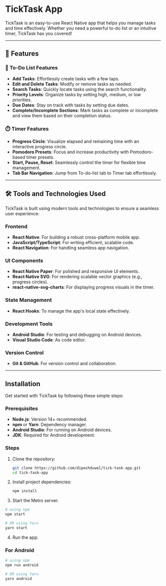 # TickTask App  

TickTask is an easy-to-use React Native app that helps you manage tasks and time effectively. Whether you need a powerful to-do list or an intuitive timer, TickTask has you covered!  

---

## 🚀 Features  

### 📝 To-Do List Features   
- **Add Tasks**: Effortlessly create tasks with a few taps.  
- **Edit and Delete Tasks**: Modify or remove tasks as needed.  
- **Search Tasks**: Quickly locate tasks using the search functionality.  
- **Priority Levels**: Organize tasks by setting high, medium, or low priorities.  
- **Due Dates**: Stay on track with tasks by setting due dates.  
- **Complete/Incomplete Sections**: Mark tasks as complete or incomplete and view them based on their completion status.

### ⏱️ Timer Features  
- **Progress Circle**: Visualize elapsed and remaining time with an interactive progress circle.  
- **Pomodoro Presets**: Focus and increase productivity with Pomodoro-based timer presets.  
- **Start, Pause, Reset**: Seamlessly control the timer for flexible time management.  
- **Tab Bar Navigation**: Jump from To-do-list tab to Timer tab effortlessly. 

---

## 🛠️ Tools and Technologies Used  
TickTask is built using modern tools and technologies to ensure a seamless user experience:

### **Frontend**  
- **React Native**: For building a robust cross-platform mobile app.  
- **JavaScript/TypeScript**: For writing efficient, scalable code.  
- **React Navigation**: For handling seamless app navigation.

### **UI Components**  
- **React Native Paper**: For polished and responsive UI elements.  
- **React Native SVG**: For rendering scalable vector graphics (e.g., progress circles).  
- **react-native-svg-charts**: For displaying progress visuals in the timer.  

### **State Management**  
- **React Hooks**: To manage the app's local state effectively.

### **Development Tools**  
- **Android Studio**: For testing and debugging on Android devices.  
- **Visual Studio Code**: As code editor.

### **Version Control**  
- **Git & GitHub**: For version control and collaboration.

---

## Installation  

Get started with TickTask by following these simple steps:  

### Prerequisites  
- **Node.js**: Version 14+ recommended.  
- **npm** or **Yarn**: Dependency manager.  
- **Android Studio**: For running on Android devices.  
- **JDK**: Required for Android development.  

### Steps  

1. Clone the repository:  
   ```bash  
   git clone https://github.com/dipeshduwal/tick-task-app.git  
   cd tick-task-app
   ``` 


2. Install project dependencies:
   ```bash
   npm install
   ```

3. Start the Metro server:
```bash
# using npm
npm start

# OR using Yarn
yarn start
```

4. Run the app:

### For Android

```bash
# using npm
npm run android

# OR using Yarn
yarn android
```
